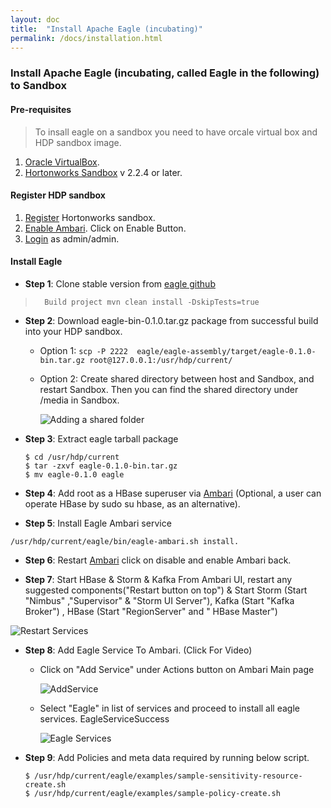 ```yaml
---
layout: doc
title:  "Install Apache Eagle (incubating)" 
permalink: /docs/installation.html
---
```


### Install Apache Eagle (incubating, called Eagle in the following) to Sandbox

#### Pre-requisites

> To insall eagle on a sandbox you need to have orcale virtual box and HDP sandbox image.

1. [Oracle VirtualBox](https://www.virtualbox.org/wiki/Downloads).
2. [Hortonworks Sandbox](http://hortonworks.com/products/hortonworks-sandbox/#install) v 2.2.4 or later.

#### Register HDP sandbox 

1. [Register](http://127.0.0.1:8888/) Hortonworks sandbox.
2. [Enable Ambari](http://127.0.0.1:8000/). Click on Enable Button.
3. [Login](http://127.0.0.1:8080) as admin/admin.

#### Install Eagle

* **Step 1**: Clone stable version from [eagle github](https://github.corp.ebay.com/eagle/eagle/tree/release1.0)
>       Build project mvn clean install -DskipTests=true

* **Step 2**:  Download eagle-bin-0.1.0.tar.gz package from successful build into your HDP sandbox.

    * Option 1: `scp -P 2222  eagle/eagle-assembly/target/eagle-0.1.0-bin.tar.gz root@127.0.0.1:/usr/hdp/current/`


    * Option 2: Create shared directory between host and Sandbox, and restart Sandbox. Then you can find the shared directory under /media in Sandbox.

		![Adding a shared folder](/images/docs/Sharedfolder.jpg "Adding a shared folder")

* **Step 3**: Extract eagle tarball package

      $ cd /usr/hdp/current
      $ tar -zxvf eagle-0.1.0-bin.tar.gz
      $ mv eagle-0.1.0 eagle

* **Step 4**: Add root as a HBase superuser via [Ambari](http://127.0.0.1:8080/#/main/services/HBASE/configs) (Optional, a user can operate HBase by sudo su hbase, as an alternative).

* **Step 5**: Install Eagle Ambari service 
>
    /usr/hdp/current/eagle/bin/eagle-ambari.sh install.

* **Step 6**: Restart [Ambari](http://127.0.0.1:8000/) click on disable and enable Ambari back.

* **Step 7**: Start HBase & Storm & Kafka
From Ambari UI, restart any suggested components("Restart button on top") & Start Storm (Start "Nimbus" ,"Supervisor" & "Storm UI Server"), Kafka (Start "Kafka Broker") , HBase (Start "RegionServer"  and " HBase Master") 
>
![Restart Services](/images/docs/Services.png "Services")

* **Step 8**: Add Eagle Service To Ambari. (Click For Video)

	* Click on "Add Service" under Actions button on Ambari Main page 

		![AddService](/images/docs/AddService.png "AddService")
	
	* Select "Eagle" in list of services and proceed to install all eagle services. 
EagleServiceSuccess

		![Eagle Services](/images/docs/EagleServiceSuccess.png "Eagle Services")

* **Step 9**: Add Policies and meta data required by running below script.

      $ /usr/hdp/current/eagle/examples/sample-sensitivity-resource-create.sh 
      $ /usr/hdp/current/eagle/examples/sample-policy-create.sh

